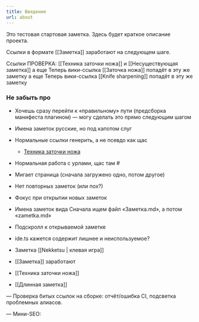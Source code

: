 ```yaml
---
title: Введение
url: about
---
```


Это тестовая стартовая заметка. Здесь будет краткое описание проекта.

Ссылки в формате [[Заметка]] заработают на следующем шаге.

Ссылки ПРОВЕРКА: [[Техника заточки ножа]] и [[Несуществующая заметка]]
а еще Теперь вики-ссылка [[Заточка ножа]] попадёт в эту же заметку
а еще Теперь вики-ссылка [[Knife sharpening]] попадёт в эту же заметку


### Не забыть про 
- Хочешь сразу перейти к «правильному» пути (предсборка манифеста плагином) — могу сделать это прямо следующим шагом

- Имена заметок русские, но под капотом слуг

- Нормальные ссылки генерить, а не псевдо как щас 
  - <a href="#" class="wikilink" data-slug="tehnika-zatochki-nozha" data-missing="false">Техника заточки ножа</a>
- Нормальная работа с урлами, щас там #
- Мигает страница (сначала загружено одно, потом другое)
- Нет повторных заметок (или пох?)
- Фокус при открытии новых заметок
- Имена заметок вида Сначала ищем файл «Заметка.md», а потом «zametka.md»
- Подскролл к открываемой заметке
- ide.ts кажется содержит лишнее и неиспользуемое?
- Заметка [[Nekketsu | клевая игра]]
- [[Заметка]] заработают
- [[Техника заточки ножа]]
- [[Длинная заметка]]

— Проверка битых ссылок на сборке: отчёт/ошибка CI, подсветка проблемных алиасов.

— Мини-SEO: <title>, meta description из frontmatter, canonical

— Полировка визуала под Энди: тонкие детали типографики, вертикальный ритм,
— Обогатить бэклинки в стиле энди
— Открытие с анимацией плавно более, и при загрузке страницы тоже, первые 300 миллисекунд можно скрывать, а если не успелось загрузиться, то уже показывать спиннер

— Рефакторинг — разбитие функционала на модули


— Баг с активной последней заметкой:
- не активизируется, даже если промотали до конца
- тыкаю на третью, сначала выбирается вторая, при повторном клике — третья на больше 1320



— сборка??? щас там js файлы появляются... может это добро всё в dist?
